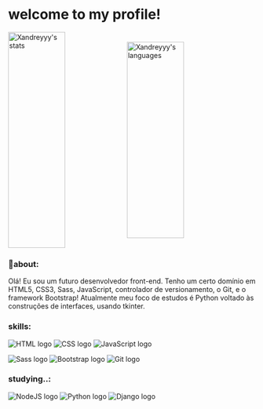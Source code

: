 
# welcome to my profile!

<div style="display: flex; align-items: center;">
    <img width="48%" height="440px" alt="Xandreyyy's stats" src="https://github-readme-stats.vercel.app/api?username=Xandreyyy&theme=noctis_minimus&show_icons=true"/>
    <img width="48%" height="400px" alt="Xandreyyy's languages" src="https://github-readme-stats.vercel.app/api/top-langs/?username=Xandreyyy&hide_progress=true"/>
</div>

### 📑about:

Olá! Eu sou um futuro desenvolvedor front-end. Tenho um certo domínio em HTML5, CSS3, Sass, JavaScript, controlador de versionamento, o Git, e
o framework Bootstrap! Atualmente meu foco de estudos é Python voltado às construções de interfaces, usando tkinter.
<!-- sou hábil em resolução de problemas, facilidade com comunicação interpessoal, assim como capacidade de trabalhar em
equipe e colaborar efetivamente com outros membros. -->

<!-- https://github.com/Ileriayo/markdown-badges -->
### skills:
![HTML logo](https://img.shields.io/badge/HTML5-E34F26?style=for-the-badge&logo=html5&logoColor=white)
![CSS logo](https://img.shields.io/badge/CSS3-1572B6?style=for-the-badge&logo=css3&logoColor=white)
![JavaScript logo](https://img.shields.io/badge/JavaScript-F7DF1E?style=for-the-badge&logo=javascript&logoColor=black)

![Sass logo](https://img.shields.io/badge/SASS-hotpink.svg?style=for-the-badge&logo=SASS&logoColor=white)
![Bootstrap logo](https://img.shields.io/badge/bootstrap-%238511FA.svg?style=for-the-badge&logo=bootstrap&logoColor=white)
![Git logo](https://img.shields.io/badge/git-%23F05033.svg?style=for-the-badge&logo=git&logoColor=white)

### studying..:
![NodeJS logo](https://img.shields.io/badge/node.js-6DA55F?style=for-the-badge&logo=node.js&logoColor=white)
![Python logo](https://img.shields.io/badge/Python-14354C?style=for-the-badge&logo=python&logoColor=white)
![Django logo](https://img.shields.io/badge/django-%23092E20.svg?style=for-the-badge&logo=django&logoColor=white)
